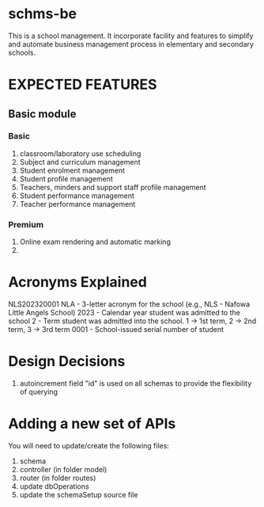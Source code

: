 # schms-be
This is a school management. 
It incorporate facility and features to simplify and automate business management process in elementary and secondary schools.

# EXPECTED FEATURES
## Basic module
### Basic
1. classroom/laboratory use scheduling
2. Subject and curriculum management
3. Student enrolment management
4. Student profile management
5. Teachers, minders and support staff profile management
6. Student performance management
7. Teacher performance management

### Premium
1. Online exam rendering and automatic marking 
2.

## 


# Acronyms Explained
NLS202320001
NLA  - 3-letter acronym for the school (e.g., NLS - Nafowa Little Angels School)
2023 - Calendar year student was admitted to the school
2    - Term student was admitted into the school. 1 -> 1st term, 2 -> 2nd term, 3 -> 3rd term 
0001 - School-issued serial number of student

# Design Decisions
1. autoincrement field "id" is used on all schemas to provide the flexibility of querying

# Adding a new set of APIs
You will need to update/create the following files:
1. schema
2. controller (in folder model)
3. router (in folder routes)
4. update dbOperations 
5. update the schemaSetup source file
